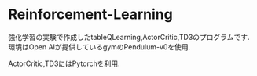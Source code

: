 # Reinforcement-Learning
強化学習の実験で作成したtableQLearning,ActorCritic,TD3のプログラムです.環境はOpen AIが提供しているgymのPendulum-v0を使用.

ActorCritic,TD3にはPytorchを利用.